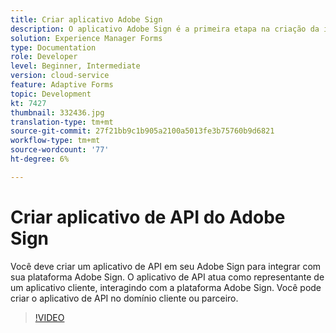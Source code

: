```yaml
---
title: Criar aplicativo Adobe Sign
description: O aplicativo Adobe Sign é a primeira etapa na criação da integração entre o AEM Forms e o Adobe Sign.
solution: Experience Manager Forms
type: Documentation
role: Developer
level: Beginner, Intermediate
version: cloud-service
feature: Adaptive Forms
topic: Development
kt: 7427
thumbnail: 332436.jpg
translation-type: tm+mt
source-git-commit: 27f21bb9c1b905a2100a5013fe3b75760b9d6821
workflow-type: tm+mt
source-wordcount: '77'
ht-degree: 6%

---
```



# Criar aplicativo de API do Adobe Sign

Você deve criar um aplicativo de API em seu Adobe Sign para integrar com sua plataforma Adobe Sign. O aplicativo de API atua como representante de um aplicativo cliente, interagindo com a plataforma Adobe Sign. Você pode criar o aplicativo de API no domínio cliente ou parceiro.

>[!VIDEO](https://video.tv.adobe.com/v/332436?quality=12&learn=on)

